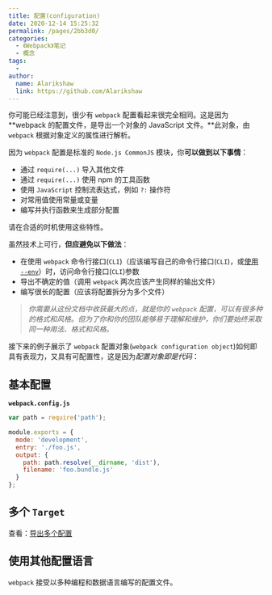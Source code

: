 ```yaml
---
title: 配置(configuration)
date: 2020-12-14 15:25:32
permalink: /pages/2bb3d0/
categories:
  - 《Webpack》笔记
  - 概念
tags:
  - 
author: 
  name: Alarikshaw
  link: https://github.com/Alarikshaw
---
```


你可能已经注意到，很少有 `webpack` 配置看起来很完全相同。这是因为 **webpack 的配置文件，是导出一个对象的 JavaScript 文件。**此对象，由 `webpack` 根据对象定义的属性进行解析。

因为 `webpack` 配置是标准的 `Node.js CommonJS` 模块，你**可以做到以下事情**：

- 通过 `require(...)` 导入其他文件
- 通过 `require(...)` 使用 npm 的工具函数
- 使用 `JavaScript` 控制流表达式，例如 `?:` 操作符
- 对常用值使用常量或变量
- 编写并执行函数来生成部分配置

请在合适的时机使用这些特性。

虽然技术上可行，**但应避免以下做法**：

- 在使用 `webpack` 命令行接口(`CLI`)（应该编写自己的命令行接口(`CLI`)，或[使用 `--env`](https://www.webpackjs.com/configuration/configuration-types/)）时，访问命令行接口(`CLI`)参数
- 导出不确定的值（调用 `webpack` 两次应该产生同样的输出文件）
- 编写很长的配置（应该将配置拆分为多个文件）

> *你需要从这份文档中收获最大的点，就是你的 `webpack` 配置，可以有很多种的格式和风格。但为了你和你的团队能够易于理解和维护，你们要始终采取同一种用法、格式和风格。*

接下来的例子展示了 `webpack` 配置对象(`webpack configuration object`)如何即具有表现力，又具有可配置性，这是因为*配置对象即是代码*：

## 基本配置

**`webpack.config.js`**

```js
var path = require('path');

module.exports = {
  mode: 'development',
  entry: './foo.js',
  output: {
    path: path.resolve(__dirname, 'dist'),
    filename: 'foo.bundle.js'
  }
};
```

## 多个 `Target`

查看：[导出多个配置](https://www.webpackjs.com/configuration/configuration-types/#exporting-multiple-configurations)

## 使用其他配置语言

`webpack` 接受以多种编程和数据语言编写的配置文件。